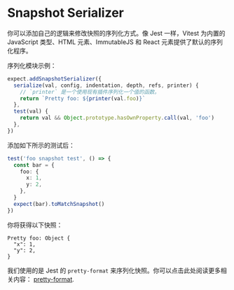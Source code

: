 # Snapshot Serializer

你可以添加自己的逻辑来修改快照的序列化方式。像 Jest 一样，Vitest 为内置的 JavaScript 类型、HTML 元素、ImmutableJS 和 React 元素提供了默认的序列化程序。

序列化模块示例：

```ts
expect.addSnapshotSerializer({
  serialize(val, config, indentation, depth, refs, printer) {
    // `printer` 是一个使用现有插件序列化一个值的函数。
    return `Pretty foo: ${printer(val.foo)}`
  },
  test(val) {
    return val && Object.prototype.hasOwnProperty.call(val, 'foo')
  },
})
```

添加如下所示的测试后：

```ts
test('foo snapshot test', () => {
  const bar = {
    foo: {
      x: 1,
      y: 2,
    },
  }
  expect(bar).toMatchSnapshot()
})
```

你将获得以下快照：

```
Pretty foo: Object {
  "x": 1,
  "y": 2,
}
```

我们使用的是 Jest 的 `pretty-format` 来序列化快照。你可以点击此处阅读更多相关内容：
[pretty-format](https://github.com/facebook/jest/blob/main/packages/pretty-format/README.md#serialize).
